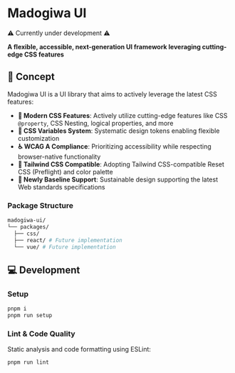 # Madogiwa UI

⚠️ Currently under development ⚠️

**A flexible, accessible, next-generation UI framework leveraging cutting-edge CSS features**

## 🎯 Concept

Madogiwa UI is a UI library that aims to actively leverage the latest CSS features:

- **🚀 Modern CSS Features**: Actively utilize cutting-edge features like CSS `@property`, CSS Nesting, logical properties, and more
- **🎨 CSS Variables System**: Systematic design tokens enabling flexible customization
- **♿ WCAG A Compliance**: Prioritizing accessibility while respecting browser-native functionality
- **🔄 Tailwind CSS Compatible**: Adopting Tailwind CSS-compatible Reset CSS (Preflight) and color palette
- **📱 Newly Baseline Support**: Sustainable design supporting the latest Web standards specifications

### Package Structure

```sh
madogiwa-ui/
└── packages/
  ├── css/
  ├── react/ # Future implementation
  └── vue/ # Future implementation
```

## 💻 Development

### Setup

```sh
pnpm i
pnpm run setup
```

### Lint & Code Quality

Static analysis and code formatting using ESLint:

```sh
pnpm run lint
```

